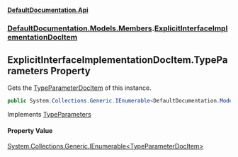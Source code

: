 #### [DefaultDocumentation\.Api](../../../../index.md 'index')
### [DefaultDocumentation\.Models\.Members](../../../../index.md#DefaultDocumentation.Models.Members 'DefaultDocumentation\.Models\.Members').[ExplicitInterfaceImplementationDocItem](index.md 'DefaultDocumentation\.Models\.Members\.ExplicitInterfaceImplementationDocItem')

## ExplicitInterfaceImplementationDocItem\.TypeParameters Property

Gets the [TypeParameterDocItem](../../Parameters/TypeParameterDocItem/index.md 'DefaultDocumentation\.Models\.Parameters\.TypeParameterDocItem') of this instance\.

```csharp
public System.Collections.Generic.IEnumerable<DefaultDocumentation.Models.Parameters.TypeParameterDocItem> TypeParameters { get; }
```

Implements [TypeParameters](../../ITypeParameterizedDocItem/TypeParameters.md 'DefaultDocumentation\.Models\.ITypeParameterizedDocItem\.TypeParameters')

#### Property Value
[System\.Collections\.Generic\.IEnumerable&lt;](https://docs.microsoft.com/en-us/dotnet/api/System.Collections.Generic.IEnumerable-1 'System\.Collections\.Generic\.IEnumerable\`1')[TypeParameterDocItem](../../Parameters/TypeParameterDocItem/index.md 'DefaultDocumentation\.Models\.Parameters\.TypeParameterDocItem')[&gt;](https://docs.microsoft.com/en-us/dotnet/api/System.Collections.Generic.IEnumerable-1 'System\.Collections\.Generic\.IEnumerable\`1')
